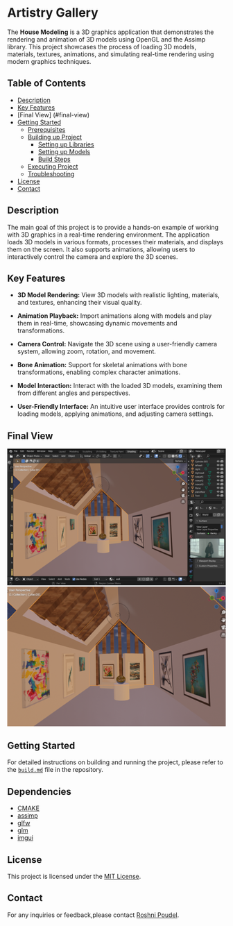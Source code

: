 # Artistry Gallery

The **House Modeling** is a 3D graphics application that demonstrates the rendering and animation of 3D models using OpenGL and the Assimp library. This project showcases the process of loading 3D models, materials, textures, animations, and simulating real-time rendering using modern graphics techniques.


## Table of Contents

- [Description](#description)
- [Key Features](#key-features)
- [Final View] (#final-view)
- [Getting Started](#getting-started)
  - [Prerequisites](./build.md#prerequisites)
  - [Building up Project](./build.md#building-the-project)
    - [Setting up Libraries](./build.md#setting-up-libraries)
    - [Setting up Models](./build.md#setting-up-models)
    - [Build Steps](./build.md#builds-steps)
  - [Executing Project](./build.md#executing-project)
  - [Troubleshooting](./build.md#troubleshooting)
- [License](#license)
- [Contact](#contact)

## Description

The main goal of this project is to provide a hands-on example of working with 3D graphics in a real-time rendering environment. The application loads 3D models in various formats, processes their materials, and displays them on the screen. It also supports animations, allowing users to interactively control the camera and explore the 3D scenes.

## Key Features

- **3D Model Rendering:** View 3D models with realistic lighting, materials, and textures, enhancing their visual quality.

- **Animation Playback:** Import animations along with models and play them in real-time, showcasing dynamic movements and transformations.

- **Camera Control:** Navigate the 3D scene using a user-friendly camera system, allowing zoom, rotation, and movement.

- **Bone Animation:** Support for skeletal animations with bone transformations, enabling complex character animations.

- **Model Interaction:** Interact with the loaded 3D models, examining them from different angles and perspectives.

- **User-Friendly Interface:** An intuitive user interface provides controls for loading models, applying animations, and adjusting camera settings.

## Final View 
![Alt text](<Screen Shot 2023-08-22 at 3.03.57 PM.png>) 
![Alt text](<Screen Shot 2023-08-22 at 3.04.05 PM.png>)


## Getting Started

For detailed instructions on building and running the project, please refer to the [`build.md`](./build.md) file in the repository.

## Dependencies

- [CMAKE](https://cmake.org)
- [assimp](https://github.com/assimp/assimp)
- [glfw](https://github.com/glfw/glfw)
- [glm](https://github.com/g-truc/glm)
- [imgui](https://github.com/ocornut/imgui)

## License

This project is licensed under the [MIT License](LICENSE).

## Contact

For any inquiries or feedback,please contact [Roshni Poudel](mailto:roshnipoudel1556@gmail.com).